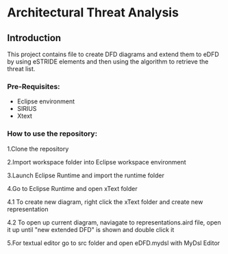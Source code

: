 # Architectural Threat Analysis

## Introduction
This project contains file to create DFD diagrams and extend them to eDFD by using eSTRIDE elements and then using the algorithm to retrieve the threat list.

### Pre-Requisites:
- Eclipse environment
- SIRIUS
- Xtext

### How to use the repository:
1.Clone the repository

2.Import workspace folder into Eclipse workspace environment

3.Launch Eclipse Runtime and import the runtime folder

4.Go to Eclipse Runtime and open xText folder

4.1 To create new diagram, right click the xText folder and create new representation

4.2 To open up current diagram, naviagate to representations.aird file, open it up until "new extended DFD" is shown and double click it

5.For textual editor go to src folder and open eDFD.mydsl with MyDsl Editor
